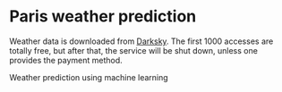 # Paris weather prediction

Weather data is downloaded from [Darksky](https://darksky.net/dev). The first 1000 accesses are totally free, but after that, the service will be shut down, unless one provides the payment method.

Weather prediction using machine learning
